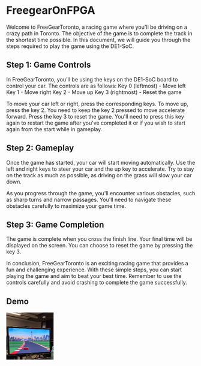 # FreegearOnFPGA

Welcome to FreeGearToronto, a racing game where you'll be driving on a crazy path in Toronto. 
The objective of the game is to complete the track in the shortest time possible. In this document, 
we will guide you through the steps required to play the game using the DE1-SoC.

## Step 1: Game Controls
In FreeGearToronto, you'll be using the keys on the DE1-SoC board to control your car. The 
controls are as follows:
Key 0 (leftmost) - Move left
Key 1 - Move right
Key 2 - Move up
Key 3 (rightmost) - Reset the game<br>

To move your car left or right, press the corresponding keys. To move up, press the key 2. You 
need to keep the key 2 pressed to move accelerate forward. Press the key 3 to reset the game. 
You'll need to press this key again to restart the game after you've completed it or if you wish to 
start again from the start while in gameplay. 

## Step 2: Gameplay
Once the game has started, your car will start moving automatically. Use the left and right keys 
to steer your car and the up key to accelerate. Try to stay on the track as much as possible, as 
driving on the grass will slow your car down.<br>

As you progress through the game, you'll encounter various obstacles, such as sharp turns and 
narrow passages. You'll need to navigate these obstacles carefully to maximize your game time.

## Step 3: Game Completion
The game is complete when you cross the finish line. Your final time will be displayed on the 
screen. You can choose to reset the game by pressing the key 3.<br>

In conclusion, FreeGearToronto is an exciting racing game that provides a fun and challenging 
experience. With these simple steps, you can start playing the game and aim to beat your best 
time. Remember to use the controls carefully and avoid crashing to complete the game 
successfully.

## Demo
[<img src="https://github.com/Ammar-V/FreegearOnFPGA/blob/c208c1432ef4ab967bb1cc42c52640e290198145/freegear.png" width="25%">](https://user-images.githubusercontent.com/81657185/271836029-3943e5d9-2fbb-4b11-8e53-4c067f80839f.mp4 "Freegear Toronto on FPGA")


